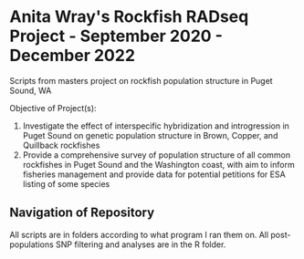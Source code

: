 # Anita Wray's Rockfish RADseq Project - September 2020 - December 2022
Scripts from masters project on rockfish population structure in Puget Sound, WA


Objective of Project(s):
1. Investigate the effect of interspecific hybridization and introgression in Puget Sound on genetic population structure in Brown, Copper, and Quillback rockfishes
2. Provide a comprehensive survey of population structure of all common rockfishes in Puget Sound and the Washington coast, with aim to inform fisheries management and provide data for potential petitions for ESA listing of some species


## Navigation of Repository
All scripts are in folders according to what program I ran them on. All post-populations SNP filtering and analyses are in the R folder.
